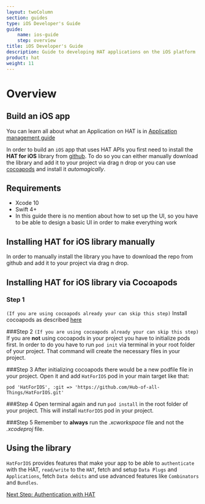 ```yaml
---
layout: twoColumn
section: guides
type: iOS Developer's Guide
guide: 
    name: ios-guide
    step: overview
title: iOS Developer's Guide
description: Guide to developing HAT applications on the iOS platform
product: hat
weight: 11
---
```

# Overview

## Build an iOS app

You can learn all about what an Application on HAT is in [Application management guide](https://developers.hubofallthings.com/guides/application-management/)

In order to build an `iOS` app that uses HAT APIs you first need to install the **HAT for iOS** library from [github](https://github.com/Hub-of-all-Things/HatForIOS). To do so you can either manually download the library and add it to your project via drag n drop or you can use [cocoapods](https://guides.cocoapods.org/using/getting-started.html) and install it *automagically*.

## Requirements

* Xcode 10
* Swift 4+
* In this guide there is no mention about how to set up the UI, so you have to be able to design a basic UI in order to make everything work


## Installing **HAT for iOS** library manually

In order to manually install the library you have to download the repo from github and add it to your project via drag n drop.

## Installing **HAT for iOS** library via Cocoapods

### Step 1
``(If you are using cocoapods already your can skip this step)``
Install cocoapods as described [here](https://guides.cocoapods.org/using/getting-started.html)

###Step 2
``(If you are using cocoapods already your can skip this step)``
If you are **not** using cocoapods in your project you have to initialize pods first. In order to do you have to run `pod init` via terminal in your root folder of your project. That command will create the necessary files in your project.

###Step 3
After initializing cocoapods there would be a new podfile file in your project. Open it and add `HatForIOS` pod in your main target like that:

```raw
pod 'HatForIOS', :git => 'https://github.com/Hub-of-all-Things/HatForIOS.git'
```

###Step 4
Open terminal again and run ```pod install``` in the root folder of your project. This will install `HatForIOS` pod in your project.

###Step 5
Remember to **always** run the *.xcworkspace* file and not the *.xcodeproj* file.

## Using the library

`HatForIOS` provides features that make your app to be able to `authenticate` with the HAT, `read/write` to the `HAT`, fetch and setup `Data Plugs` and `Applications`, fetch `Data debits` and use advanced features like `Combinators` and `Bundles`. 

<nav class="pager-nav">
<a href="" style="display:none;"></a>
<a href="01-00-authenticate-with-hat.html">Next Step: Authentication with HAT</a>
</nav>